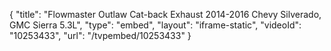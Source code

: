{
    "title": "Flowmaster Outlaw Cat-back Exhaust 2014-2016 Chevy Silverado, GMC Sierra 5.3L",
    "type": "embed",
    "layout": "iframe-static",
    "videoId": "10253433",
    "url": "\/tvpembed\/10253433"
}